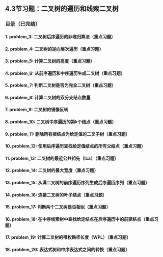 ## 4.3节习题：二叉树的遍历和线索二叉树

### 目录（已完结）

#### 1. problem_3: 二叉树后序遍历的非递归算法（重点习题）
#### 2. problem_4: 二叉树的逆向层次遍历（重点习题）
#### 3. problem_5: 计算二叉树的高度（重点习题）
#### 4. problem_6: 从前序遍历和中序遍历生成二叉树（重点习题）
#### 5. problem_7: 判断二叉树是否为完全二叉树（重点习题）
#### 6. problem_8: 计算二叉树的双分支结点数量
#### 7. problem_9: 二叉树的镜像反转
#### 8. problem_10: 二叉树中序遍历的第k个结点（重点习题）
#### 9. problem_11: 删除所有根结点为给定值的二叉子树（重点习题）
#### 10. problem_12: 使用后序遍历查找给定值结点的所有父结点（重点习题）
#### 11. problem_13: 二叉树的最近公共祖先（lca）（重点习题）
#### 12. problem_14: 二叉树的最大宽度（重点习题）
#### 13. problem_15: 从满二叉树的前序遍历序列生成后序遍历序列（重点习题）
#### 14. problem_16: 连接二叉树的叶子结点（重点习题）
#### 15. problem_17: 判断两个二叉树是否相似（重点习题）
#### 16. problem_18: 在中序线索树中查找给定结点在后序遍历中的前驱结点（重点习题）
#### 17. problem_19: 计算二叉树的带权路径长度（WPL）（重点习题）
#### 18. problem_20: 表达式树和中序表达式之间的转换（重点习题）

